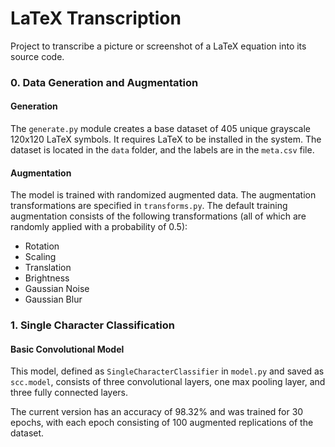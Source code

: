 # LaTeX Transcription

Project to transcribe a picture or screenshot of a LaTeX equation into its source code.

### 0. Data Generation and Augmentation

#### Generation

The `generate.py` module creates a base dataset of 405 unique grayscale 120x120 LaTeX symbols. It requires LaTeX to be installed in the system. The dataset is located in the `data` folder, and the labels are in the `meta.csv` file.

#### Augmentation

The model is trained with randomized augmented data. The augmentation transformations are specified in `transforms.py`. The default training augmentation consists of the following transformations (all of which are randomly applied with a probability of 0.5):

* Rotation
* Scaling
* Translation
* Brightness
* Gaussian Noise
* Gaussian Blur

### 1. Single Character Classification

#### Basic Convolutional Model

This model, defined as `SingleCharacterClassifier` in `model.py` and saved as `scc.model`, consists of three convolutional layers, one max pooling layer, and three fully connected layers.

The current version has an accuracy of 98.32% and was trained for 30 epochs, with each epoch consisting of 100 augmented replications of the dataset.